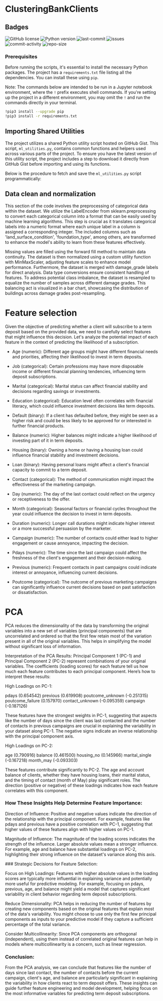 # ClusteringBankClients

## Badges

![GitHub license](https://img.shields.io/github/license/JMartinArocha/ClusteringBankClients.svg)
![Python version](https://img.shields.io/badge/python-3.x-blue.svg)
![last-commit](https://img.shields.io/github/last-commit/JMartinArocha/ClusteringBankClients)
![issues](https://img.shields.io/github/issues/JMartinArocha/ClusteringBankClients)
![commit-activity](https://img.shields.io/github/commit-activity/m/JMartinArocha/ClusteringBankClients)
![repo-size](https://img.shields.io/github/repo-size/JMartinArocha/ClusteringBankClients)

### Prerequisites

Before running the scripts, it's essential to install the necessary Python packages. The project has a `requirements.txt` file listing all the dependencies. You can install these using `pip`. 

Note: The commands below are intended to be run in a Jupyter notebook environment, where the `!` prefix executes shell commands. If you're setting up the project in a different environment, you may omit the `!` and run the commands directly in your terminal.

```bash
!pip3 install --upgrade pip
!pip3 install -r requirements.txt
```

## Importing Shared Utilities

The project utilizes a shared Python utility script hosted on GitHub Gist. This script, `ml_utilities.py`, contains common functions and helpers used across various parts of the project. To ensure you have the latest version of this utility script, the project includes a step to download it directly from GitHub Gist before importing and using its functions.

Below is the procedure to fetch and save the `ml_utilities.py` script programmatically:


## Data clean and normalization

This section of the code involves the preprocessing of categorical data within the dataset. We utilize the LabelEncoder from sklearn.preprocessing to convert each categorical column into a format that can be easily used by machine learning algorithms. This step is crucial as it translates categorical labels into a numeric format where each unique label in a column is assigned a corresponding integer. The included columns such as 'land_surface_condition', 'foundation_type', among others, are transformed to enhance the model's ability to learn from these features effectively.

Missing values are filled using the forward fill method to maintain data continuity. The dataset is then normalized using a custom utility function with MinMaxScaler, adjusting feature scales to enhance model performance. Furthermore, the dataset is merged with damage_grade labels for direct analysis. Data type conversions ensure consistent handling of features. To address potential class imbalance, the dataset is resampled to equalize the number of samples across different damage grades. This balancing act is visualized in a bar chart, showcasing the distribution of buildings across damage grades post-resampling.


# Feature selection

Given the objective of predicting whether a client will subscribe to a term deposit based on the provided data, we need to carefully select features that might influence this decision. Let's analyze the potential impact of each feature in the context of predicting the likelihood of a subscription.


- Age (numeric): Different age groups might have different financial needs and priorities, affecting their likelihood to invest in term deposits.

- Job (categorical): Certain professions may have more disposable income or different financial planning tendencies, influencing term deposit subscriptions.

- Marital (categorical): Marital status can affect financial stability and decisions regarding savings or investments.

- Education (categorical): Education level often correlates with financial literacy, which could influence investment decisions like term deposits.

- Default (binary): If a client has defaulted before, they might be seen as a higher risk and could be less likely to be approved for or interested in further financial products.

- Balance (numeric): Higher balances might indicate a higher likelihood of investing part of it in term deposits.

- Housing (binary): Owning a home or having a housing loan could influence financial stability and investment decisions.

- Loan (binary): Having personal loans might affect a client's financial capacity to commit to a term deposit.

- Contact (categorical): The method of communication might impact the effectiveness of the marketing campaign.

- Day (numeric): The day of the last contact could reflect on the urgency or receptiveness to the offer.

- Month (categorical): Seasonal factors or financial cycles throughout the year could influence the decision to invest in term deposits.

- Duration (numeric): Longer call durations might indicate higher interest or a more successful persuasion by the marketer.

- Campaign (numeric): The number of contacts could either lead to higher engagement or cause annoyance, impacting the decision.

- Pdays (numeric): The time since the last campaign could affect the freshness of the client's engagement and their decision-making.

- Previous (numeric): Frequent contacts in past campaigns could indicate interest or annoyance, influencing current decisions.

- Poutcome (categorical): The outcome of previous marketing campaigns can significantly influence current decisions based on past satisfaction or dissatisfaction.

# PCA

PCA reduces the dimensionality of the data by transforming the original variables into a new set of variables (principal components) that are uncorrelated and ordered so that the first few retain most of the variation present in all of the original variables. This helps in simplifying the model without significant loss of information.


Interpretation of the PCA Results:
Principal Component 1 (PC-1) and Principal Component 2 (PC-2) represent combinations of your original variables. The coefficients (loading scores) for each feature tell us how much each feature contributes to each principal component. Here’s how to interpret these results:

High Loadings on PC-1:

pdays (0.654542)
previous (0.619908)
poutcome_unknown (-0.251315)
poutcome_failure (0.157970)
contact_unknown (-0.095359)
campaign (-0.187126)

These features have the strongest weights in PC-1, suggesting that aspects like the number of days since the client was last contacted and the number of contacts in previous campaigns are crucial in explaining the variability in your dataset along PC-1. The negative signs indicate an inverse relationship with the principal component axis.

High Loadings on PC-2:

age (0.790916)
balance (0.461500)
housing_no (0.145966)
marital_single (-0.167218)
month_may (-0.093303)

These features contribute significantly to PC-2. The age and account balance of clients, whether they have housing loans, their marital status, and the timing of contact (month of May) play significant roles. The direction (positive or negative) of these loadings indicates how each feature correlates with this component.

### How These Insights Help Determine Feature Importance:

Direction of Influence: Positive and negative values indicate the direction of the relationship with the principal component. For example, features like pdays and previous have a positive correlation with PC-1, suggesting that higher values of these features align with higher values on PC-1.

Magnitude of Influence: The magnitude of the loading scores indicates the strength of the influence. Larger absolute values mean a stronger influence. For example, age and balance have substantial loadings on PC-2, highlighting their strong influence on the dataset's variance along this axis.

### Strategic Decisions for Feature Selection:

Focus on High Loadings: Features with higher absolute values in the loading scores are typically more influential in explaining variance and potentially more useful for predictive modeling. For example, focusing on pdays, previous, age, and balance might yield a model that captures significant variability in client behavior regarding term deposit subscriptions.

Reduce Dimensionality: PCA helps in reducing the number of features by creating new components based on the original features that explain most of the data's variability. You might choose to use only the first few principal components as inputs to your predictive model if they capture a sufficient percentage of the total variance.

Consider Multicollinearity: Since PCA components are orthogonal (independent), using them instead of correlated original features can help in models where multicollinearity is a concern, such as linear regression.

### Conclusion:

From the PCA analysis, we can conclude that features like the number of days since last contact, the number of contacts before the current campaign, client's age, and balance are particularly significant in explaining the variability in how clients react to term deposit offers. These insights can guide further feature engineering and model development, helping focus on the most informative variables for predicting term deposit subscriptions.